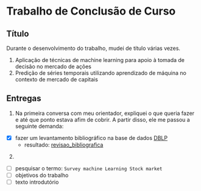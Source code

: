 # Trabalho de Conclusão de Curso


## Título 
Durante o desenvolvimento do trabalho, mudei de título várias vezes.
1. Aplicação de técnicas de machine learning para apoio à tomada de decisão no mercado de ações
2. Predição de séries temporais utilizando aprendizado de máquina no contexto de mercado de capitais

## Entregas
1. Na primeira conversa com meu orientador, expliquei o que queria fazer e até que ponto estava afim de cobrir. A partir disso, ele me passou a seguinte demanda:
- [x] fazer um levantamento bibliográfico na base de dados [DBLP](https://dblp1.uni-trier.de/)
  - resultado: [revisao_bibliografica](revisao_bibliografica.md)

2. 
- [ ] pesquisar o termo: `Survey machine Learning Stock market`
- [ ] objetivos do trabalho
- [ ] texto introdutório 
